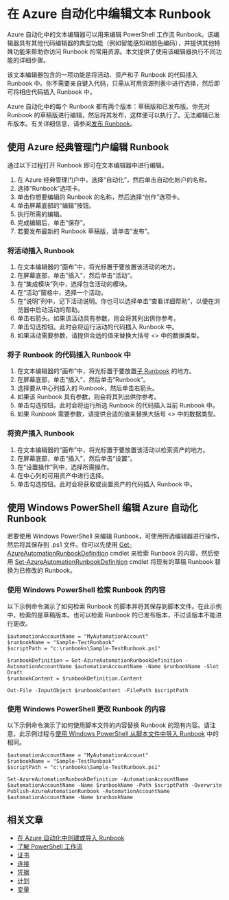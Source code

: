 <properties 
	pageTitle="在 Azure 自动化中编辑文本 Runbook"
	description="本文提供的不同过程适用于在 Azure 自动化中通过文本编辑器来处理 PowerShell 工作流 Runbook。"
	services="automation"
	documentationCenter=""
	authors="mgoedtel"
	manager="stevenka"
	editor="tysonn" />
<tags 
	ms.service="automation"
	ms.date="02/23/2016"
	wacn.date="08/11/2016" />

# 在 Azure 自动化中编辑文本 Runbook

Azure 自动化中的文本编辑器可以用来编辑 PowerShell 工作流 Runbook。该编辑器具有其他代码编辑器的典型功能（例如智能感知和颜色编码），并提供其他特殊功能来帮助你访问 Runbook 的常用资源。本文提供了使用该编辑器执行不同功能的详细步骤。

该文本编辑器包含的一项功能是将活动、资产和子 Runbook 的代码插入 Runbook 中。你不需要亲自键入代码，只需从可用资源列表中进行选择，然后即可将相应代码插入 Runbook 中。

Azure 自动化中的每个 Runbook 都有两个版本：草稿版和已发布版。你先对 Runbook 的草稿版进行编辑，然后将其发布，这样便可以执行了。无法编辑已发布版本。有关详细信息，请参阅[发布 Runbook](/documentation/articles/automation-creating-importing-runbook/#publishing-a-runbook)。


## <a name="to-edit-a-runbook-with-the-azure-portal"></a> 使用 Azure 经典管理门户编辑 Runbook

通过以下过程打开 Runbook 即可在文本编辑器中进行编辑。

1. 在 Azure 经典管理门户中，选择“自动化”，然后单击自动化帐户的名称。
2. 选择“Runbook”选项卡。
3. 单击你想要编辑的 Runbook 的名称，然后选择“创作”选项卡。
5. 单击屏幕底部的“编辑”按钮。
6. 执行所需的编辑。
7. 完成编辑后，单击“保存”。
8. 若要发布最新的 Runbook 草稿版，请单击“发布”。

### 将活动插入 Runbook

1. 在文本编辑器的“画布”中，将光标置于要放置该活动的地方。
1. 在屏幕底部，单击“插入”，然后单击“活动”。
1. 在“集成模块”列中，选择包含活动的模块。
1. 在“活动”窗格中，选择一个活动。
1. 在“说明”列中，记下活动说明。你也可以选择单击“查看详细帮助”，以便在浏览器中启动活动的帮助。
1. 单击右箭头。如果该活动具有参数，则会将其列出供你参考。
1. 单击勾选按钮。此时会将运行活动的代码插入 Runbook 中。
1. 如果活动需要参数，请提供合适的值来替换大括号 <> 中的数据类型。

### 将子 Runbook 的代码插入 Runbook 中

1. 在文本编辑器的“画布”中，将光标置于要放置[子 Runbook](/documentation/articles/automation-child-runbooks/) 的地方。
2. 在屏幕底部，单击“插入”，然后单击“Runbook”。
3. 选择要从中心列插入的 Runbook，然后单击右箭头。
4. 如果该 Runbook 具有参数，则会将其列出供你参考。
5. 单击勾选按钮。此时会将运行所选 Runbook 的代码插入当前 Runbook 中。
7. 如果 Runbook 需要参数，请提供合适的值来替换大括号 <> 中的数据类型。

### 将资产插入 Runbook

1. 在文本编辑器的“画布”中，将光标置于要放置该活动以检索资产的地方。
1. 在屏幕底部，单击“插入”，然后单击“设置”。
1. 在“设置操作”列中，选择所需操作。
1. 在中心列的可用资产中进行选择。
1. 单击勾选按钮。此时会将获取或设置资产的代码插入 Runbook 中。



## 使用 Windows PowerShell 编辑 Azure 自动化 Runbook

若要使用 Windows PowerShell 来编辑 Runbook，可使用所选编辑器进行操作，然后将其保存到 .ps1 文件。你可以先使用 [Get-AzureAutomationRunbookDefinition](https://msdn.microsoft.com/zh-cn/library/dn690269.aspx) cmdlet 来检索 Runbook 的内容，然后使用 [Set-AzureAutomationRunbookDefinition](https://msdn.microsoft.com/zh-cn/library/dn690267.aspx) cmdlet 将现有的草稿 Runbook 替换为已修改的 Runbook。

### 使用 Windows PowerShell 检索 Runbook 的内容

以下示例命令演示了如何检索 Runbook 的脚本并将其保存到脚本文件。在此示例中，检索的是草稿版本。也可以检索 Runbook 的已发布版本，不过该版本不能进行更改。

    $automationAccountName = "MyAutomationAccount"
    $runbookName = "Sample-TestRunbook"
    $scriptPath = "c:\runbooks\Sample-TestRunbook.ps1"
    
    $runbookDefinition = Get-AzureAutomationRunbookDefinition -AutomationAccountName $automationAccountName -Name $runbookName -Slot Draft
    $runbookContent = $runbookDefinition.Content

    Out-File -InputObject $runbookContent -FilePath $scriptPath

### 使用 Windows PowerShell 更改 Runbook 的内容

以下示例命令演示了如何使用脚本文件的内容替换 Runbook 的现有内容。请注意，此示例过程与[使用 Windows PowerShell 从脚本文件中导入 Runbook](/documentation/articles/automation-creating-importing-runbook/#ImportRunbookScriptPS) 中的相同。

    $automationAccountName = "MyAutomationAccount"
    $runbookName = "Sample-TestRunbook"
    $scriptPath = "c:\runbooks\Sample-TestRunbook.ps1"

    Set-AzureAutomationRunbookDefinition -AutomationAccountName $automationAccountName -Name $runbookName -Path $scriptPath -Overwrite
    Publish-AzureAutomationRunbook -AutomationAccountName $automationAccountName -Name $runbookName

## 相关文章

- [在 Azure 自动化中创建或导入 Runbook](/documentation/articles/automation-creating-importing-runbook/)
- [了解 PowerShell 工作流](/documentation/articles/automation-powershell-workflow/)
- [证书](/documentation/articles/automation-certificates/)
- [连接](/documentation/articles/automation-connections/)
- [凭据](/documentation/articles/automation-credentials/)
- [计划](/documentation/articles/automation-schedules/)
- [变量](/documentation/articles/automation-variables/)

<!---HONumber=Mooncake_0725_2016-->